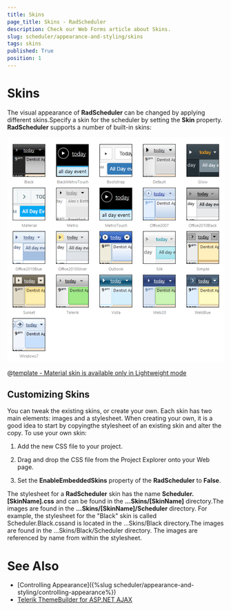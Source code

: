 ```yaml
---
title: Skins
page_title: Skins - RadScheduler
description: Check our Web Forms article about Skins.
slug: scheduler/appearance-and-styling/skins
tags: skins
published: True
position: 1
---
```


# Skins



The visual appearance of **RadScheduler** can be changed by applying different skins.Specify a skin for the scheduler by setting the **Skin** property. **RadScheduler** supports a number of built-in skins:

![Skins tumb](images/scheduler-skins.png) 


 @[template - Material skin is available only in Lightweight mode](/_templates/common/skins-notes.md#material-only-in-lightweight) 




## Customizing Skins

You can tweak the existing skins, or create your own. Each skin has two main elements: images and a stylesheet. When creating your own, it is a good idea to start by copyingthe stylesheet of an existing skin and alter the copy. To use your own skin:

1. Add the new CSS file to your project.

1. Drag and drop the CSS file from the Project Explorer onto your Web page.

1. Set the **EnableEmbeddedSkins** property of the **RadScheduler** to **False**.

The stylesheet for a **RadScheduler** skin has the name **Scheduler.[SkinName].css** and can be found in the **...Skins/[SkinName]** directory.The images are found in the **...Skins/[SkinName]/Scheduler** directory. For example, the stylesheet for the "Black" skin is called Scheduler.Black.cssand is located in the ...Skins/Black directory.The images are found in the ...Skins/Black/Scheduler directory. The images are referenced by name from within the stylesheet.

# See Also

 * [Controlling Appearance]({%slug scheduler/appearance-and-styling/controlling-appearance%})
 * [Telerik ThemeBuilder for ASP.NET AJAX](https://themebuilder.telerik.com/)



